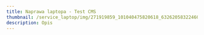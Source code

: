 ```yaml
---
title: Naprawa laptopa - Test CMS
thumbnail: /service_laptop/img/271919859_101040475820618_6326205832246052192_n.jpg
description: Opis
---
```

